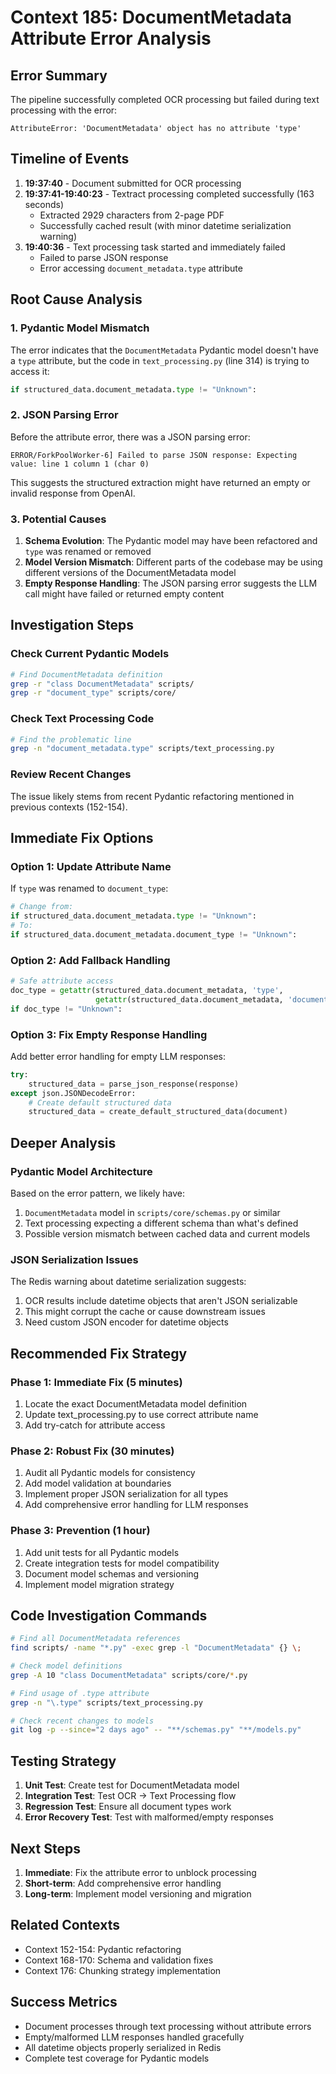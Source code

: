 # Context 185: DocumentMetadata Attribute Error Analysis

## Error Summary
The pipeline successfully completed OCR processing but failed during text processing with the error:
```
AttributeError: 'DocumentMetadata' object has no attribute 'type'
```

## Timeline of Events
1. **19:37:40** - Document submitted for OCR processing
2. **19:37:41-19:40:23** - Textract processing completed successfully (163 seconds)
   - Extracted 2929 characters from 2-page PDF
   - Successfully cached result (with minor datetime serialization warning)
3. **19:40:36** - Text processing task started and immediately failed
   - Failed to parse JSON response
   - Error accessing `document_metadata.type` attribute

## Root Cause Analysis

### 1. Pydantic Model Mismatch
The error indicates that the `DocumentMetadata` Pydantic model doesn't have a `type` attribute, but the code in `text_processing.py` (line 314) is trying to access it:
```python
if structured_data.document_metadata.type != "Unknown":
```

### 2. JSON Parsing Error
Before the attribute error, there was a JSON parsing error:
```
ERROR/ForkPoolWorker-6] Failed to parse JSON response: Expecting value: line 1 column 1 (char 0)
```
This suggests the structured extraction might have returned an empty or invalid response from OpenAI.

### 3. Potential Causes
1. **Schema Evolution**: The Pydantic model may have been refactored and `type` was renamed or removed
2. **Model Version Mismatch**: Different parts of the codebase may be using different versions of the DocumentMetadata model
3. **Empty Response Handling**: The JSON parsing error suggests the LLM call might have failed or returned empty content

## Investigation Steps

### Check Current Pydantic Models
```bash
# Find DocumentMetadata definition
grep -r "class DocumentMetadata" scripts/
grep -r "document_type" scripts/core/
```

### Check Text Processing Code
```bash
# Find the problematic line
grep -n "document_metadata.type" scripts/text_processing.py
```

### Review Recent Changes
The issue likely stems from recent Pydantic refactoring mentioned in previous contexts (152-154).

## Immediate Fix Options

### Option 1: Update Attribute Name
If `type` was renamed to `document_type`:
```python
# Change from:
if structured_data.document_metadata.type != "Unknown":
# To:
if structured_data.document_metadata.document_type != "Unknown":
```

### Option 2: Add Fallback Handling
```python
# Safe attribute access
doc_type = getattr(structured_data.document_metadata, 'type', 
                   getattr(structured_data.document_metadata, 'document_type', 'Unknown'))
if doc_type != "Unknown":
```

### Option 3: Fix Empty Response Handling
Add better error handling for empty LLM responses:
```python
try:
    structured_data = parse_json_response(response)
except json.JSONDecodeError:
    # Create default structured data
    structured_data = create_default_structured_data(document)
```

## Deeper Analysis

### Pydantic Model Architecture
Based on the error pattern, we likely have:
1. `DocumentMetadata` model in `scripts/core/schemas.py` or similar
2. Text processing expecting a different schema than what's defined
3. Possible version mismatch between cached data and current models

### JSON Serialization Issues
The Redis warning about datetime serialization suggests:
1. OCR results include datetime objects that aren't JSON serializable
2. This might corrupt the cache or cause downstream issues
3. Need custom JSON encoder for datetime objects

## Recommended Fix Strategy

### Phase 1: Immediate Fix (5 minutes)
1. Locate the exact DocumentMetadata model definition
2. Update text_processing.py to use correct attribute name
3. Add try-catch for attribute access

### Phase 2: Robust Fix (30 minutes)
1. Audit all Pydantic models for consistency
2. Add model validation at boundaries
3. Implement proper JSON serialization for all types
4. Add comprehensive error handling for LLM responses

### Phase 3: Prevention (1 hour)
1. Add unit tests for all Pydantic models
2. Create integration tests for model compatibility
3. Document model schemas and versioning
4. Implement model migration strategy

## Code Investigation Commands

```bash
# Find all DocumentMetadata references
find scripts/ -name "*.py" -exec grep -l "DocumentMetadata" {} \;

# Check model definitions
grep -A 10 "class DocumentMetadata" scripts/core/*.py

# Find usage of .type attribute
grep -n "\.type" scripts/text_processing.py

# Check recent changes to models
git log -p --since="2 days ago" -- "**/schemas.py" "**/models.py"
```

## Testing Strategy

1. **Unit Test**: Create test for DocumentMetadata model
2. **Integration Test**: Test OCR → Text Processing flow
3. **Regression Test**: Ensure all document types work
4. **Error Recovery Test**: Test with malformed/empty responses

## Next Steps

1. **Immediate**: Fix the attribute error to unblock processing
2. **Short-term**: Add comprehensive error handling
3. **Long-term**: Implement model versioning and migration

## Related Contexts
- Context 152-154: Pydantic refactoring
- Context 168-170: Schema and validation fixes
- Context 176: Chunking strategy implementation

## Success Metrics
- Document processes through text processing without attribute errors
- Empty/malformed LLM responses handled gracefully
- All datetime objects properly serialized in Redis
- Complete test coverage for Pydantic models